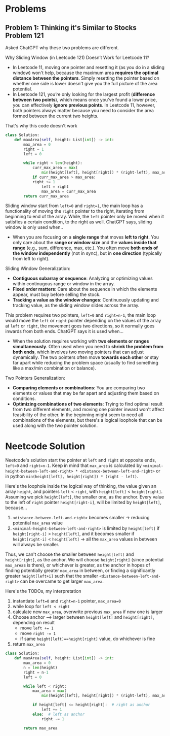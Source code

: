 # Problems
## Problem 1: Thinking it's Similar to Stocks Problem 121
Asked ChatGPT why these two problems are different.

Why Sliding Window (in Leetcode 121) Doesn’t Work for Leetcode 11?
- In Leetcode 11, moving one pointer and resetting it (as you do in a sliding window) won't help, because the maximum area **requires the optimal distance between the pointers**. Simply resetting the pointer based on whether one side is lower doesn't give you the full picture of the area potential.
- In Leetcode 121, you’re only looking for the largest profit (**difference between two points**), which means once you’ve found a lower price, you can effectively **ignore previous points**. In Leetcode 11, however, both pointers always matter because you need to consider the area formed between the current two heights.

That's why this code doesn't work
```python
class Solution:
    def maxArea(self, height: List[int]) -> int:
        max_area = 0
        right = 1
        left = 0

        while right < len(height):
            curr_max_area = max(
                min(height[left], height[right]) * (right-left), max_area)
            if curr_max_area > max_area:
            right += 1
                left = right
                max_area = curr_max_area
        return curr_max_area
```

Sliding window start from `left=0` and `right=1`, the main loop has a functionality of moving the `right` pointer to the right, iterating from beginning to end of the array. While, the `left` pointer only be moved when it satisfies a certain condition, to the right as well. ChatGPT says, sliding window is only used when..
- When you are focusing on a **single range** that moves **left to right**. You only care about the **range or window size** and the **values inside that range** (e.g., sum, difference, max, etc.). You often move **both ends of the window independently** (not in sync), but in **one direction** (typically from left to right).

Sliding Window Generalization:
- **Contiguous subarray or sequence**: Analyzing or optimizing values within continugous range or window in the array.
- **Fixed order matters**: Care about the sequence in which the elements appear, must buy before selling the stock.
- **Tracking a value as the window changes**: Continuously updating and tracking  value, as the sliding window slides across the array.

This problem requires two pointers, `left=0` and `right=n-1`, the main loop would move the `left` or `right` pointer depending on the values of the array at `left` or `right`, the movement goes two directions, so it normally goes inwards from both ends. ChatGPT says it is used when...
-  When the solution requires working with **two elements or ranges simultaneously**. Often used when you need to **shrink the problem from both ends**, which involves two moving pointers that can adjust dynamically. The two pointers often move **towards each other** or stay far apart while reducing the problem space (usually to find something like a max/min combination or balance).

Two Pointers Generalization:
- **Comparing elements or combinations**: You are comparing two elements or values that may be far apart and adjusting them based on conditions.
- **Optimizing combinations of two elements**: Trying to find optimal result from two different elements, and moving one pointer inward won't affect feasibility of the other. In the beginning might seem to need all combinations of the elements, but there's a logical loophole that can be used along with the two pointer solution.

# Neetcode Solution
Neetcode's solution start the pointer at `left` and `right` at opposite ends, `left=0` and `right=n-1`. Keep in mind that `max_area` is calculated by `<minimal-height-between-left-and-right> * <distance-between-left-and-right>` or in python `min(height[left], height[right]) * (right - left)`.

Here's the loophole inside the logical way of thinking, the value given an array `height`, and pointers `left` < `right`, with `height[left]` < `height[right]`. Assuming we pick `height[left]`, the smaller one, as the anchor. Every value to the left of `right` pointer `height[right-i]`, will be limited by `height[left]`, because...
1. `<distance-between-left-and-right>` becomes smaller &rarr; reducing potential `max_area` value
2. `<minimal-height-between-left-and-right>` is limited by `height[left]` if `height[right-i]` > `height[left]`, and it becomes smaller if `height[right-i]` < `height[left]` &rarr; all the `max_area` values in between will always be smaller.

Thus, we can't choose the smaller between `height[left]` and `height[right]`, as the anchor. We will choose `height[right]` (since potential `max_area`s is there), or whichever is greater, as the anchor in hopes of finding potentially greater `max_area` in between, or finding a significantly greater `height[left+i]` such that the smaller `<distance-between-left-and-right>` can be overcame to get larger `max_area`.

Here's the TODOs, my interpretation
1. instantiate `left=0` and `right=n-1` pointer, `max_area=0`
2. while loop for `left < right`
3. calculate new `max_area`, overwrite previous `max_area` if new one is larger
4. Choose anchor --> larger between `height[left]` and `height[right]`, depending on result
    - move `left += 1`
    - move `right -= 1`
    - if same `height[left]==height[right]` value, do whichever is fine
5. return `max_area`

```python
class Solution:
    def maxArea(self, height: List[int]) -> int:
        max_area = 0
        n = len(height)
        right = n-1
        left = 0

        while left < right:
            max_area = max(
                min(height[left], height[right]) * (right-left), max_area)

            if height[left] <= height[right]:  # right as anchor
                left += 1
            else:  # left as anchor
                right -= 1

        return max_area
```
